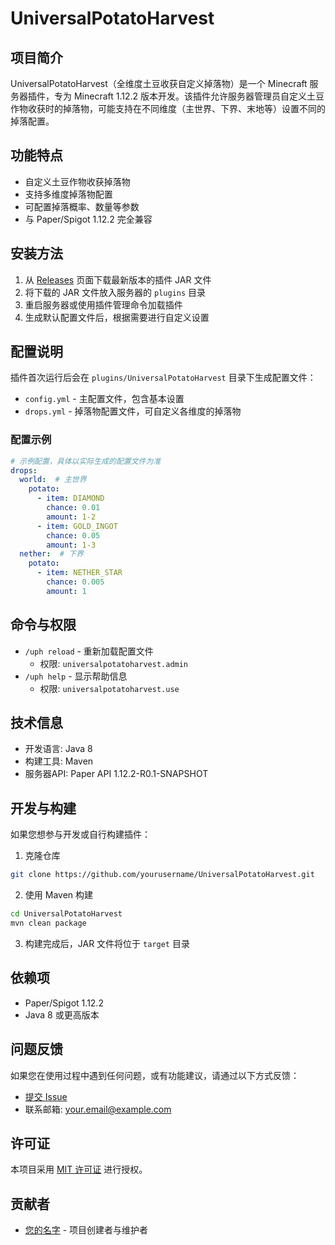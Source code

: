 # UniversalPotatoHarvest

## 项目简介
UniversalPotatoHarvest（全维度土豆收获自定义掉落物）是一个 Minecraft 服务器插件，专为 Minecraft 1.12.2 版本开发。该插件允许服务器管理员自定义土豆作物收获时的掉落物，可能支持在不同维度（主世界、下界、末地等）设置不同的掉落配置。

## 功能特点
- 自定义土豆作物收获掉落物
- 支持多维度掉落物配置
- 可配置掉落概率、数量等参数
- 与 Paper/Spigot 1.12.2 完全兼容

## 安装方法
1. 从 [Releases](https://github.com/yourusername/UniversalPotatoHarvest/releases) 页面下载最新版本的插件 JAR 文件
2. 将下载的 JAR 文件放入服务器的 `plugins` 目录
3. 重启服务器或使用插件管理命令加载插件
4. 生成默认配置文件后，根据需要进行自定义设置

## 配置说明
插件首次运行后会在 `plugins/UniversalPotatoHarvest` 目录下生成配置文件：
- `config.yml` - 主配置文件，包含基本设置
- `drops.yml` - 掉落物配置文件，可自定义各维度的掉落物

### 配置示例
```yaml
# 示例配置，具体以实际生成的配置文件为准
drops:
  world:  # 主世界
    potato:
      - item: DIAMOND
        chance: 0.01
        amount: 1-2
      - item: GOLD_INGOT
        chance: 0.05
        amount: 1-3
  nether:  # 下界
    potato:
      - item: NETHER_STAR
        chance: 0.005
        amount: 1
```

## 命令与权限
- `/uph reload` - 重新加载配置文件
  - 权限: `universalpotatoharvest.admin`
- `/uph help` - 显示帮助信息
  - 权限: `universalpotatoharvest.use`

## 技术信息
- 开发语言: Java 8
- 构建工具: Maven
- 服务器API: Paper API 1.12.2-R0.1-SNAPSHOT

## 开发与构建
如果您想参与开发或自行构建插件：

1. 克隆仓库
```bash
git clone https://github.com/yourusername/UniversalPotatoHarvest.git
```

2. 使用 Maven 构建
```bash
cd UniversalPotatoHarvest
mvn clean package
```

3. 构建完成后，JAR 文件将位于 `target` 目录

## 依赖项
- Paper/Spigot 1.12.2
- Java 8 或更高版本

## 问题反馈
如果您在使用过程中遇到任何问题，或有功能建议，请通过以下方式反馈：
- [提交 Issue](https://github.com/yourusername/UniversalPotatoHarvest/issues)
- 联系邮箱: your.email@example.com

## 许可证
本项目采用 [MIT 许可证](LICENSE) 进行授权。

## 贡献者
- [您的名字](https://github.com/yourusername) - 项目创建者与维护者